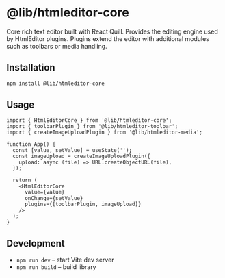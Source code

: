 # @lib/htmleditor-core

Core rich text editor built with React Quill. Provides the editing engine used by HtmlEditor plugins. Plugins extend the editor with additional modules such as toolbars or media handling.

## Installation

```bash
npm install @lib/htmleditor-core
```

## Usage

```tsx
import { HtmlEditorCore } from '@lib/htmleditor-core';
import { toolbarPlugin } from '@lib/htmleditor-toolbar';
import { createImageUploadPlugin } from '@lib/htmleditor-media';

function App() {
  const [value, setValue] = useState('');
  const imageUpload = createImageUploadPlugin({
    upload: async (file) => URL.createObjectURL(file),
  });

  return (
    <HtmlEditorCore
      value={value}
      onChange={setValue}
      plugins={[toolbarPlugin, imageUpload]}
    />
  );
}
```

## Development

- `npm run dev` – start Vite dev server
- `npm run build` – build library
